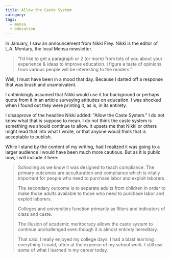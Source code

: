 ```yaml
---
title: Allow the Caste System
category:
tags:
  - mensa
  - education
---
```


In January, I saw an announcement from Nikki Frey. Nikki is the editor of L.A.
Mentary, the local Mensa newsletter.

> "I’d like to get a paragraph or 2 (or more) from lots of you about your
> experience & ideas to improve education.  I figure a taste of opinions from
> various people will be interesting to the readers."

Well, I must have been in a mood that day. Because I darted off a response that
was brash and unambivalent.

I unthinkingly assumed that Nikki would use it for background or perhaps
quote from it in an article surveying attitudes on education. I was shocked when
I found out they were printing it, as is, in its entirety.

I disapprove of the headline Nikki added: "Allow the Caste System." I do not
know what that is suppose to mean. I do not think the caste system is something we
should continue to allow. It upsets me that Nikki or others might read that into
what I wrote, or that anyone would think that is acceptable to publish.

While I stand by the content of my writing, had I realized it was going to a
larger audience I would have been much more cautious. But as it is public now, I
will include it here:

> Schooling as we know it was designed to teach compliance. The primary outcomes
> are acculturation and compliance which is vitally important for people who
> need to purchase labor and exploit laborers.
> 
> The secondary outcome is to separate adults from children in order to make
> those adults available to those who need to purchase labor and exploit
> laborers.
> 
> Colleges and universities function primarily as filters and indicators of
> class and caste.
> 
> The illusion of academic meritocracy allows the caste system to continue
> unchallenged even though it is almost entirely hereditary.
> 
> That said, I really enjoyed my college days. I had a blast learning everything
> I could, often at the expense of my school work. I still use some of what I
> learned in my career today.
